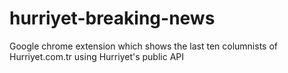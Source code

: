 # hurriyet-breaking-news
Google chrome extension which shows the last ten columnists of Hurriyet.com.tr using Hurriyet's public API
